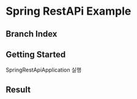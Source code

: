 # Spring RestAPi Example

## Branch Index


## Getting Started
SpringRestApiApplication 실행



## Result
